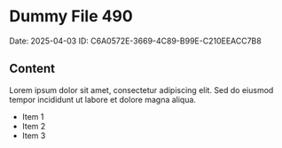 # Dummy File 490

Date: 2025-04-03
ID: C6A0572E-3669-4C89-B99E-C210EEACC7B8

## Content

Lorem ipsum dolor sit amet, consectetur adipiscing elit.
Sed do eiusmod tempor incididunt ut labore et dolore magna aliqua.

* Item 1
* Item 2
* Item 3
